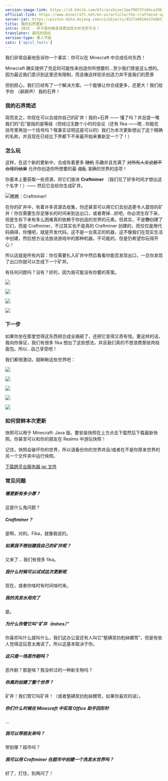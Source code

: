 ```yaml
---
version-image-link: https://i0.hdslb.com/bfs/archive/2ae79873fc04ca39b1441f3059c5df5a17b178cb.jpg
official-link: https://www.minecraft.net/en-us/article/the-craftmine-update
server-jar: https://piston-data.mojang.com/v1/objects/4527a9019e37e001770787e4523b505f79cac4c5/server.jar
title: 我的石界更新！
intro: 2025 - 终于是时候变得更加庞大并无所不合！
translator: 最亮的信标
version-type: 愚人节版
cats: ['april_fools']
---
```

我们非常自豪地告诉你一个事实：你可以在 Minecraft 中合成任何东西！

Minecraft 确实提供了充足的可能性来创造你所想要的...至少我们曾是这么想的。因为最近我们意识到这里还有限制，而且像这样扼杀创造力并不是我们的愿景

但别担心，我们已经有了一个解决方案。一个能够让你合成更多，还更大！我们给予你 *（敲鼓声）* 我的石界！

### 我的石界简述

简而言之，你现在可以合成你自己的矿井！我的+石界 —— 懂了吗？并且提一嘴我们的“石”是指的是等级（但经过无数个小时的会议（还有 fika ——嗯...你能在括号里再加一个括号吗？哦事实证明这是可以的）我们为本次更新想出了这个精确的名称，并且现在已经比下界都下不来最开始来重新定一个了！）

### 怎么玩
这样，在这个新的更新中，合成有着更多 ~~随机~~ 乐趣并且充满了 ~~对所有人来说都不合理的结果~~ 允许你创造你所想要的最 ~~混乱~~ 准确的世界的选项！

你基本上要获取一些资源，将它们放进 **Craftminer** （我们花了好多时间才想出这个名字！）—— 然后它会给你生成矿井。 

![瞧瞧：Craftminer!](https://img.picgo.net/2025/04/02/image4286ff7ff32f1feb.png "瞧瞧：Craftminer!")

在你的矿井中，有着许多资源去收集，你还甚至可以用它们去创造更令人震惊的矿井！你仅需要生存足够长的时间来到达出口，或者寄掉...好吧，你必须生存下来，但是生存下来有多么困难真的依赖于你创造的世界的元素。但其实，不是**你**创建了它们，而是 Craftminer，不过其实也不是真的 Craftminer 创建的，而仅仅是用代码搞得，你懂吧，就是开发代码。这不是一台真正的机器，这不像我们在现实生活中创建，然后想方设法放进游戏中的那种机器，不可能的，但是仍希望你玩得开心！

所以这就是所有内容：你仅需要扎入矿井中然后看看你能否发现出口，一旦你发现了出口你就可以生成下一个矿井。

有任何问题吗？没有？好的，因为我可能没有你要的答案。

![](https://img.picgo.net/2025/04/02/image1332d537aec8ec7c.jpeg)

![](https://img.picgo.net/2025/04/02/imagee45005ac8ddf3803.png)

![](https://img.picgo.net/2025/04/02/imaged9f55b1ea4b03f1a.png)

![](https://img.picgo.net/2025/04/02/image36e17ba89630a57b.png)

### 下一步

如果你坐在那里觉得这东西把合成全搞砸了，还把它变得又奇有怪。要这样的话，我向你保证，我们有很多 fika 想出了这些想法，并且我们真的不想浪费那些肉桂面包。所以...自己享受吧！

我们都很激动，就瞅瞅这些世界吧：

![](https://img.picgo.net/2025/04/02/image1a692bd1fac52f03.png)

![](https://img.picgo.net/2025/04/02/imageb7456d2e2f430b7a.png)

![](https://img.picgo.net/2025/04/02/imaged2fa01bc625613a9.png)

![](https://img.picgo.net/2025/04/02/image291eca2be00ca93b.png)

![](https://img.picgo.net/2025/04/02/image8ac1f7ec0a5f896b.png)

### 如何尝鲜本次更新
快照可以用于 Minecraft: Java 版。要安装快照在上方点击下载然后下载最新快照。你甚至可以和你的朋友在 Realms 中游玩快照！

记住，快照会破坏你的世界，所以请备份你的世界并且/或者在不是你原来世界的另一个文件夹中运行快照。

[下载跨平台服务器 jar 文件](pcl:download:https://piston-data.mojang.com/v1/objects/4527a9019e37e001770787e4523b505f79cac4c5/server.jar)

### 常见问题
##### 哪更新有多少厚？
这是什么鬼问题？

##### Craftminer？
是啊，对的。Fika，就像我说的。

##### 如果我不想创建我自己的矿井呢？
又来了... 我们有很多 fika。

##### 我什么时候可以试试这次更新呢
现在，或者你啥时有时间啥时来。

##### 我的洗发水用完了
是。

##### 为什么你管它叫“矿井（mines）”
你喜欢叫什么就叫什么，我们这办公室还有人叫它“壑砩奜扐剋絲爾笥”，但是有些人觉得这玩意太难读了。所以这基本取决于你。

##### 这只是一场恶作剧吗？
恶作剧？那是啥？我没听过的一种新生物吗？

##### 你真的创建了整个世界？
矿井！我们管它叫矿井！（或者壑砩奜扐剋絲爾笥，如果你喜欢的话）。

##### 你们什么时候在 Minecraft 中实现 Office 助手回形针
... 

##### 我可以带朋友来吗？
带到哪？超市吗？

##### 我可以用 Craftminer 在超市中创建一个洗发水世界吗？
好了，打住，别再问了！
